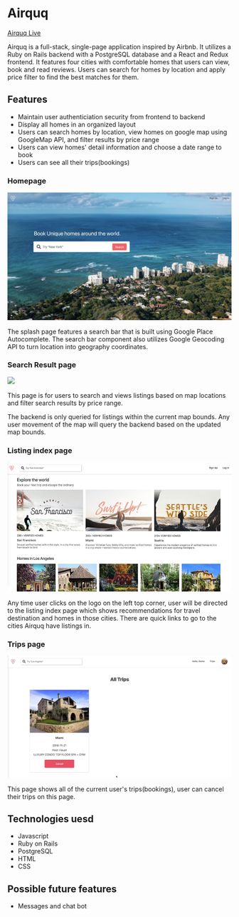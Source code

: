 # Airquq

[Airquq Live](https://airquq.herokuapp.com/)

Airquq is a full-stack, single-page application inspired by Airbnb. It utilizes a Ruby on Rails backend with a PostgreSQL database and a React and Redux frontend. It features four cities with comfortable homes that users can view, book and read reviews. Users can search for homes by location and apply price filter to find the best matches for them.

## Features

- Maintain user authenticiation security from frontend to backend
- Display all homes in an organized layout
- Users can search homes by location, view homes on google map using GoogleMap API, and filter results by price range
- Users can view homes' detail information and choose a date range to book
- Users can see all their trips(bookings)

### Homepage

![](homepage.jpg)

The splash page features a search bar that is built using Google Place Autocomplete. The search bar component also utilizes Google Geocoding API to turn location into geography coordinates.

### Search Result page

![](search.gif)

This page is for users to search and views listings based on map locations and filter search results by price range.

The backend is only queried for listings within the current map bounds. Any user movement of the map will query the backend based on the updated map bounds.

### Listing index page

![](index.jpg)

Any time user clicks on the logo on the left top corner, user will be directed to the listing index page which shows recommendations for travel destination and homes in those cities. There are quick links to go to the cities Airquq have listings in.

### Trips page

![](trips2.gif)

This page shows all of the current user's trips(bookings), user can cancel their trips on this page.

## Technologies uesd
- Javascript
- Ruby on Rails
- PostgreSQL
- HTML
- CSS

## Possible future features
- Messages and chat bot